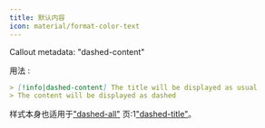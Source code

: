 ```yaml
---
title: 默认内容
icon: material/format-color-text
---
```


Callout metadata: "dashed-content"

用法 :

```md
> [!info|dashed-content] The title will be displayed as usual
> The content will be displayed as dashed
```

样式本身也适用于["dashed-all"](../combined-styling/page-20.md)
页:1["dashed-title"](../title-styling/page-20.md)。

